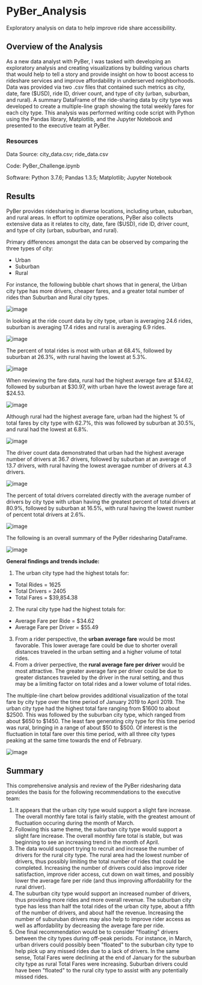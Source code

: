 # PyBer_Analysis
Exploratory analysis on data to help improve ride share accessibility.
## Overview of the Analysis
As a new data analyst with PyBer, I was tasked with developing an exploratory analysis and creating visualizations by building various charts that would help to tell a story and provide insight on how to boost access to rideshare services and improve affordability in underserved neighborhoods.  Data was provided via two .csv files that contained such metrics as city, date, fare ($USD), ride ID, driver count, and type of city (urban, suburban, and rural).  A summary DataFrame of the ride-sharing data by city type was developed to create a multiple-line graph showing the total weekly fares for each city type.  This analysis was performed writing code script with Python using the Pandas library, Matplotlib, and the Jupyter Notebook and presented to the executive team at PyBer.

### Resources
Data Source:  city_data.csv; ride_data.csv

Code:  PyBer_Challenge.ipynb

Software:  Python 3.7.6; Pandas 1.3.5; Matplotlib; Jupyter Notebook

## Results
PyBer provides ridesharing in diverse locations, including urban, suburban, and rural areas.  In effort to optimize operations, PyBer also collects extensive data as it relates to city, date, fare ($USD), ride ID, driver count, and type of city (urban, suburban, and rural).

Primary differences amongst the data can be observed by comparing the three types of city:
* Urban
* Suburban
* Rural

For instance, the following bubble chart shows that in general, the Urban city type has more drivers, cheaper fares, and a greater total number of rides than Suburban and Rural city types.

![image](https://user-images.githubusercontent.com/94148420/150706409-2d277b89-6b09-42a3-a9fb-e64686e52e1f.png)

In looking at the ride count data by city type, urban is averaging 24.6 rides, suburban is averaging 17.4 rides and rural is averaging 6.9 rides.

![image](https://user-images.githubusercontent.com/94148420/150706881-52e80faf-99ba-4f32-985e-7e2d75571f9c.png)

The percent of total rides is most with urban at 68.4%, followed by suburban at 26.3%, with rural having the lowest at 5.3%.

![image](https://user-images.githubusercontent.com/94148420/150707036-ec888a54-9af3-49e4-bd8e-f3cf16de1c9c.png)

When reviewing the fare data, rural had the highest average fare at $34.62, followed by suburban at $30.97, with urban have the lowest average fare at $24.53.

![image](https://user-images.githubusercontent.com/94148420/150707302-78034d46-cfb6-44de-958f-2b352d35b011.png)

Although rural had the highest average fare, urban had the highest % of total fares by city type with 62.7%, this was followed by suburban at 30.5%, and rural had the lowest at 6.8%.

![image](https://user-images.githubusercontent.com/94148420/150707398-0c9e8fcc-c621-4e46-85f8-f693653d2db9.png)

The driver count data demonstrated that urban had the highest average number of drivers at 36.7 drivers, followed by suburban at an average of 13.7 drivers, with rural having the lowest averagae number of drivers at 4.3 drivers.

![image](https://user-images.githubusercontent.com/94148420/150707886-e3a1af00-9263-4cfe-aa09-f10afba6c0d7.png)

The percent of total drivers correlated directly with the average number of drivers by city type with urban having the greatest percent of total drivers at 80.9%, followed by suburban at 16.5%, with rural having the lowest number of percent total drivers at 2.6%.

![image](https://user-images.githubusercontent.com/94148420/150708086-9a0656dc-3375-482f-92cd-7f42e99aed07.png)

The following is an overall summary of the PyBer ridesharing DataFrame.

![image](https://user-images.githubusercontent.com/94148420/150708816-b2f17fd2-10aa-49bb-acd2-a2f566514fa5.png)

**General findings and trends include:**

1. The urban city type had the highest totals for:
  * Total Rides = 1625
  * Total Drivers = 2405
  * Total Fares = $39,854.38

2. The rural city type had the highest totals for:
  * Average Fare per Ride = $34.62
  * Average Fare per Driver = $55.49

3. From a rider perspective, the **urban average fare** would be most favorable.  This lower average fare could be due to shorter overall distances traveled in the urban setting and a higher volume of total rides.
4. From a driver perpective, the **rural average fare per driver** would be most attractive.  The greater average fare per driver could be due to greater distances traveled by the driver in the rural setting, and thus may be a limiting factor on total rides and a lower volume of total rides.

The multiple-line chart below provides additional visualization of the total fare by city type over the time period of January 2019 to April 2019.  The urban city type had the highest total fare ranging from $1600 to about $2500.  This was followed by the suburban city type, which ranged from about $650 to $1450.  The least fare generating city type for this time period was rural, bringing in a range of about $50 to $500.  Of interest is the fluctuation in total fare over this time period, with all three city types peaking at the same time towards the end of February.

![image](https://user-images.githubusercontent.com/94148420/150714740-5240ddcd-b61b-43a1-a7e4-40eb25056f62.png)

## Summary

This comprehensive analysis and review of the PyBer ridesharing data provides the basis for the following recommendations to the executive team:

1. It appears that the urban city type would support a slight fare increase.  The overall monthly fare total is fairly stable, with the greatest amount of fluctuation occuring during the month of March.
2. Following this same theme, the suburban city type would support a slight fare increase.  The overall monthly fare total is stable, but was beginning to see an increasing trend in the month of April.
3. The data would support trying to recruit and increase the number of drivers for the rural city type.  The rural area had the lowest number of drivers, thus possibly limiting the total number of rides that could be completed.  Increasing the number of drivers could also improve rider satisfaction, improve rider access, cut down on wait times, and possibly lower the average fare per ride (and thus improving affordability for the rural driver).
4. The suburban city type would support an increased number of drivers, thus providing more rides and more overall revenue.  The suburban city type has less than half the total rides of the urban city type, about a fifth of the number of drivers, and about half the revenue.  Increasing the number of suburuban drivers may also help to improve rider access as well as affordability by decreasing the average fare per ride.
5. One final recommendation would be to consider "floating" drivers between the city types during off-peak periods.  For instance, in March, urban drivers could possibly been "floated" to the suburban city type to help pick up any missed rides due to a lack of drivers.  In the same sense, Total Fares were declining at the end of January for the suburban city type as rural Total Fares were increasing.  Suburban drivers could have been "floated" to the rural city type to assist with any potentially missed rides.
